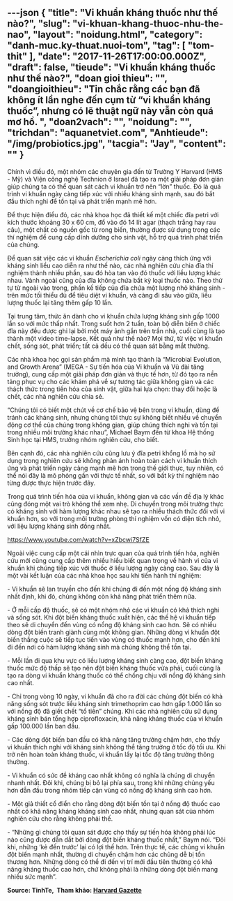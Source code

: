 ---json
{
    "title": "Vi khuẩn kháng thuốc như thế nào?",
    "slug": "vi-khuan-khang-thuoc-nhu-the-nao",
    "layout": "noidung.html",
    "category": "danh-muc.ky-thuat.nuoi-tom",
    "tag": [
        "tom-thit"
    ],
    "date": "2017-11-26T17:00:00.000Z",
    "draft": false,
    "tieude": "Vi khuẩn kháng thuốc như thế nào?",
    "doan gioi thieu": "",
    "doangioithieu": "Tin chắc rằng các bạn đã không ít lần nghe đến cụm từ “vi khuẩn kháng thuốc”, nhưng có lẽ thuật ngữ này vẫn còn quá mơ hồ. ",
    "doan2vach": "",
    "noidung": "",
    "trichdan": "aquanetviet.com",
    "Anhtieude": "/img/probiotics.jpg",
    "tacgia": "Jay",
    "__content__": ""
}
---
<p>Ch&iacute;nh v&igrave; điều đ&oacute;, một nh&oacute;m c&aacute;c chuy&ecirc;n gia đến từ Trường Y Harvard (HMS - Mỹ) v&agrave; Viện c&ocirc;ng nghệ Technion ở Israel đ&atilde; tạo ra một giải ph&aacute;p đơn giản gi&uacute;p ch&uacute;ng ta c&oacute; thể quan s&aacute;t c&aacute;ch vi khuẩn trở n&ecirc;n &ldquo;lờn&rdquo; thuốc. Đ&oacute; l&agrave; qu&aacute; tr&igrave;nh vi khuẩn ng&agrave;y c&agrave;ng tiếp x&uacute;c với nhiều kh&aacute;ng sinh mạnh, sau đ&oacute; bắt đầu th&iacute;ch nghi để tồn tại v&agrave; ph&aacute;t triển mạnh mẽ hơn.</p>

<p>Để thực hiện điều đ&oacute;, c&aacute;c nh&agrave; khoa học đ&atilde; thiết kế một chiếc đĩa petri với k&iacute;ch thước khoảng 30 x 60 cm, đổ v&agrave;o đ&oacute; 14 l&iacute;t agar (thạch trắng hay rau c&acirc;u), một chất c&oacute; nguồn gốc từ rong biến, thường được sử dụng trong c&aacute;c th&iacute; nghiệm để cung cấp dĩnh dưỡng cho sinh vật, hỗ trợ qu&aacute; tr&igrave;nh ph&aacute;t triển của ch&uacute;ng.</p>

<p>Để quan s&aacute;t việc c&aacute;c vi khuẩn<em>&nbsp;Escherichia coli</em>&nbsp;ng&agrave;y c&agrave;ng th&iacute;ch ứng với kh&aacute;ng sinh liều cao diễn ra như thế n&agrave;o, c&aacute;c nh&agrave; nghi&ecirc;n cứu chia đĩa th&iacute; nghiệm th&agrave;nh nhiều phần, sau đ&oacute; h&ograve;a tan v&agrave;o đ&oacute; thuốc với liều lượng kh&aacute;c nhau. V&agrave;nh ngo&agrave;i cũng của đĩa kh&ocirc;ng chứa bất kỳ loại thuốc n&agrave;o. Theo thứ tự từ ngo&agrave;i v&agrave;o trong, phần kế tiếp của đĩa chứa một lượng nhỏ kh&aacute;ng sinh - tr&ecirc;n mức tối thiểu đủ để ti&ecirc;u diệt vi khuẩn, v&agrave; c&agrave;ng đi s&acirc;u v&agrave;o giữa, liều lượng thuốc lại tăng th&ecirc;m gấp 10 lần.</p>

<p>Tại trung t&acirc;m, thức ăn d&agrave;nh cho vi khuẩn chứa lượng kh&aacute;ng sinh gấp 1000 lần so với mức thấp nhất. Trong suốt hơn 2 tuần, to&agrave;n bộ diễn biến ở chiếc đĩa n&agrave;y đều được ghi lại bởi một m&aacute;y ảnh gắn tr&ecirc;n trần nh&agrave;, cuối c&ugrave;ng l&agrave; tạo th&agrave;nh một video time-lapse. Kết quả như thế n&agrave;o? Mọi thứ, từ việc vi khuẩn chết, sống s&oacute;t, ph&aacute;t triển; tất cả đều c&oacute; thể quan s&aacute;t bằng mắt thường.</p>

<p>C&aacute;c nh&agrave; khoa học gọi sản phẩm m&agrave; m&igrave;nh tạo th&agrave;nh l&agrave; &ldquo;Microbial Evolution, and Growth Arena&rdquo; (MEGA - Sự tiến h&oacute;a của Vi khuẩn v&agrave; Vũ đ&agrave;i tăng trưởng), cung cấp một giải ph&aacute;p đơn giản v&agrave; thực tế hơn, từ đ&oacute; tạo ra nền tảng phục vụ cho c&aacute;c kh&aacute;m ph&aacute; về sự tương t&aacute;c giữa kh&ocirc;ng gian v&agrave; c&aacute;c th&aacute;ch thức trong tiến h&oacute;a của sinh vật, giữa hai lựa chọn: thay đổi hoặc l&agrave; chết, c&aacute;c nh&agrave; nghi&ecirc;n cứu chia sẻ.</p>

<p>&ldquo;Ch&uacute;ng t&ocirc;i c&oacute; biết một ch&uacute;t về cơ chế bảo vệ b&ecirc;n trong vi khuẩn, d&ugrave;ng để tr&aacute;nh c&aacute;c kh&aacute;ng sinh, nhưng ch&uacute;ng t&ocirc;i thực sự kh&ocirc;ng biết nhiều về chuyển động cơ thể của ch&uacute;ng trong kh&ocirc;ng gian, gi&uacute;p ch&uacute;ng th&iacute;ch nghi v&agrave; tồn tại trong nhiều m&ocirc;i trường kh&aacute;c nhau&rdquo;, Michael Baym đến từ khoa Hệ thống Sinh học tại HMS, trưởng nh&oacute;m nghi&ecirc;n cứu, cho biết.</p>

<p>B&ecirc;n cạnh đ&oacute;, c&aacute;c nh&agrave; nghi&ecirc;n cứu cũng lưu &yacute; đĩa petri khổng lồ m&agrave; họ sử dụng trong nghi&ecirc;n cứu sẽ kh&ocirc;ng phản &aacute;nh ho&agrave;n to&agrave;n c&aacute;ch vi khuẩn th&iacute;ch ứng v&agrave; ph&aacute;t triển ng&agrave;y c&agrave;ng mạnh mẽ hơn trong thế giới thực, tuy nhi&ecirc;n, c&oacute; thể n&oacute;i đ&acirc;y l&agrave; m&ocirc; phỏng gần với thực tế nhất, so với bất kỳ th&iacute; nghiệm n&agrave;o từng được thực hiện trước đ&acirc;y.</p>

<p>Trong qu&aacute; tr&igrave;nh tiến h&oacute;a của vi khuẩn, kh&ocirc;ng gian v&agrave; c&aacute;c vấn đề địa l&yacute; kh&aacute;c cũng đ&oacute;ng một vai tr&ograve; kh&ocirc;ng thể xem nhẹ. Di chuyển trong m&ocirc;i trường thực c&oacute; kh&aacute;ng sinh với h&agrave;m lượng kh&aacute;c nhau sẽ tạo ra nhiều th&aacute;ch thức đối với vi khuẩn hơn, so với trong m&ocirc;i trường ph&ograve;ng th&iacute; nghiệm vốn c&oacute; diện t&iacute;ch nhỏ, với liệu lượng kh&aacute;ng sinh đồng nhất.</p>

<p><a href="https://www.youtube.com/watch?v=xZbcwi7SfZE">https://www.youtube.com/watch?v=xZbcwi7SfZE</a></p>

<p>Ngo&agrave;i việc cung cấp một c&aacute;i nh&igrave;n trực quan của qu&aacute; tr&igrave;nh tiến h&oacute;a, nghi&ecirc;n cứu mới cũng cung cấp th&ecirc;m nhiều hiểu biết quan trọng về h&agrave;nh vi của vi khuẩn khi ch&uacute;ng tiếp x&uacute;c với thuốc ở liều lượng ng&agrave;y c&agrave;ng cao. Sau đ&acirc;y l&agrave; một v&agrave;i kết luận của c&aacute;c nh&agrave; khoa học sau khi tiến h&agrave;nh th&iacute; nghiệm:</p>

<p>- Vi khuẩn sẽ lan truyền cho đến khi ch&uacute;ng đi đến một nồng độ kh&aacute;ng sinh nhất định, khi đ&oacute;, ch&uacute;ng kh&ocirc;ng c&ograve;n khả năng ph&aacute;t triển th&ecirc;m nữa.</p>

<p>- Ở mỗi cấp độ thuốc, sẽ c&oacute; một nh&oacute;m nhỏ c&aacute;c vi khuẩn c&oacute; khả th&iacute;ch nghi v&agrave; sống s&oacute;t. Khi đột biến kh&aacute;ng thuốc xuất hiện, c&aacute;c thế hệ vi khuẩn tiếp theo sẽ di chuyển đến v&ugrave;ng c&oacute; nồng độ kh&aacute;ng sinh cao hơn. Sẽ c&oacute; nhiều d&ograve;ng đột biến tranh gi&agrave;nh c&ugrave;ng một kh&ocirc;ng gian. Những d&ograve;ng vi khuẩn đột biến thắng cuộc sẽ tiếp tục tiến v&agrave;o v&ugrave;ng c&oacute; thuốc mạnh hơn, cho đến khi đi đến nơi c&oacute; h&agrave;m lượng kh&aacute;ng sinh m&agrave; ch&uacute;ng kh&ocirc;ng thể tồn tại.</p>

<p>- Mỗi lần đi qua khu vực c&oacute; liều lượng kh&aacute;ng sinh c&agrave;ng cao, đột biến kh&aacute;ng thuốc mức độ thấp sẽ tạo n&ecirc;n đột biến kh&aacute;ng thuốc vừa phải, cuối c&ugrave;ng l&agrave; tạo ra d&ograve;ng vi khuẩn kh&aacute;ng thuốc c&oacute; thể chống chịu với nồng độ kh&aacute;ng sinh cao nhất.</p>

<p>- Chỉ trong v&ograve;ng 10 ng&agrave;y, vi khuẩn đ&atilde; cho ra đời c&aacute;c chủng đột biến c&oacute; khả năng sống s&oacute;t trước liều kh&aacute;ng sinh trimethoprim cao hơn gấp 1.000 lần so với nồng độ đ&atilde; giết chết &ldquo;tổ ti&ecirc;n&rdquo; ch&uacute;ng. Khi c&aacute;c nh&agrave; nghi&ecirc;n cứu sử dụng kh&aacute;ng sinh b&aacute;n tổng hợp ciprofloxacin, khả năng kh&aacute;ng thuốc của vi khuẩn gấp 100.000 lần ban đầu.</p>

<p>- C&aacute;c d&ograve;ng đột biến ban đầu c&oacute; khả năng tăng trưởng chậm hơn, cho thấy vi khuẩn th&iacute;ch nghi với kh&aacute;ng sinh kh&ocirc;ng thể tăng trưởng ở tốc độ tối ưu. Khi trở n&ecirc;n ho&agrave;n to&agrave;n kh&aacute;ng thuốc, vi khuẩn lấy lại tốc độ tăng trưởng th&ocirc;ng thường.</p>

<p>- Vi khuẩn c&oacute; sức đề kh&aacute;ng cao nhất kh&ocirc;ng c&oacute; nghĩa l&agrave; ch&uacute;ng di chuyển nhanh nhất. Đ&ocirc;i khi, ch&uacute;ng bị bỏ lại ph&iacute;a sau, trong khi những chủng yếu hơn dẫn đầu trong nh&oacute;m tiếp cận v&ugrave;ng c&oacute; nồng độ kh&aacute;ng sinh cao hơn.</p>

<p>- Một giả thiết cổ điển cho rằng d&ograve;ng đột biến tồn tại ở nồng độ thuốc cao nhất c&oacute; khả năng kh&aacute;ng kh&aacute;ng sinh cao nhất, nhưng quan s&aacute;t của nh&oacute;m nghi&ecirc;n cứu cho rằng kh&ocirc;ng phải thế.</p>

<p>- &ldquo;Những g&igrave; ch&uacute;ng t&ocirc;i quan s&aacute;t được cho thấy sự tiến h&oacute;a kh&ocirc;ng phải l&uacute;c n&agrave;o cũng được dẫn dắt bởi d&ograve;ng đột biến kh&aacute;ng thuốc nhất,&rdquo; Baym n&oacute;i. &ldquo;Đ&ocirc;i khi, những &lsquo;kẻ đến trước&rsquo; lại c&oacute; lợi thế hơn. Tr&ecirc;n thực tế, c&aacute;c chủng vi khuẩn đột biến mạnh nhất, thường di chuyển chậm hơn c&aacute;c chủng dễ bị tổn thương hơn. Những d&ograve;ng c&oacute; thể đi đến vị tr&iacute; mới đầu ti&ecirc;n thường c&oacute; khả năng kh&aacute;ng thuốc cao hơn, chứ kh&ocirc;ng phải l&agrave; những d&ograve;ng đột biến mang nhiều sức mạnh&rdquo;.</p>

<p><strong>Source: TinhTe,&nbsp; Tham khảo:&nbsp;<a href="http://t.umblr.com/redirect?z=http%3A%2F%2Fnews.harvard.edu%2Fgazette%2Fstory%2F2016%2F09%2Fa-cinematic-approach-to-drug-resistance%2F&amp;t=NGVjNjJmZDVhMWM4MjViNzY4N2RjMDM2ZmRjYmU3NTI0MDU1YjZjZSxZTmN2UWRtQg%3D%3D&amp;b=t%3A3oveWhmB1qqhhHxKEd_pLw&amp;p=http%3A%2F%2Faquanetviet.com%2Fpost%2F164994174245%2Fvi-khu%E1%BA%A9n-tr%E1%BB%9F-n%C3%AAn-kh%C3%A1ng-thu%E1%BB%91c-nh%C6%B0-th%E1%BA%BF-n%C3%A0o&amp;m=1" target="_blank">Harvard Gazette</a>​</strong></p>
